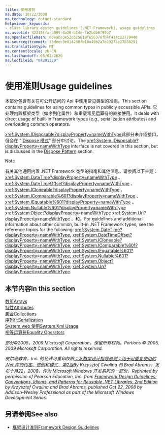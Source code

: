 ```yaml
---
title: 使用准则
ms.date: 10/22/2008
ms.technology: dotnet-standard
helpviewer_keywords:
- class library design guidelines [.NET Framework], usage guidelines
ms.assetid: 42215ffa-a099-4a26-b14e-fb2bdb6f95b7
ms.openlocfilehash: 03eaba3e52cb25619f65637efb4f414c22770440
ms.sourcegitcommit: 33deec3e814238fb18a49b2a7e89278e27888291
ms.translationtype: MT
ms.contentlocale: zh-CN
ms.lasthandoff: 06/02/2020
ms.locfileid: "84291339"
---
```

# <a name="usage-guidelines"></a><span data-ttu-id="90483-102">使用准则</span><span class="sxs-lookup"><span data-stu-id="90483-102">Usage guidelines</span></span>

<span data-ttu-id="90483-103">本部分包含有关在可公开访问的 Api 中使用常见类型的准则。</span><span class="sxs-lookup"><span data-stu-id="90483-103">This section contains guidelines for using common types in publicly accessible APIs.</span></span> <span data-ttu-id="90483-104">它处理内置框架类型（如序列化属性）和重载常见运算符的直接使用。</span><span class="sxs-lookup"><span data-stu-id="90483-104">It deals with direct usage of built-in Framework types (e.g., serialization attributes) and overloading common operators.</span></span>
  
<span data-ttu-id="90483-105"><xref:System.IDisposable?displayProperty=nameWithType>此部分未介绍接口，但会在 " [Dispose 模式](../garbage-collection/implementing-dispose.md)" 部分中讨论。</span><span class="sxs-lookup"><span data-stu-id="90483-105">The <xref:System.IDisposable?displayProperty=nameWithType> interface is not covered in this section, but is discussed in the [Dispose Pattern](../garbage-collection/implementing-dispose.md) section.</span></span>

> [!NOTE]
> <span data-ttu-id="90483-106">有关其他通用内置 .NET Framework 类型的指南和其他信息，请参阅以下主题： <xref:System.DateTime?displayProperty=nameWithType> 、 <xref:System.DateTimeOffset?displayProperty=nameWithType> 、 <xref:System.ICloneable?displayProperty=nameWithType> 、 <xref:System.IComparable%601?displayProperty=nameWithType> 、 <xref:System.IEquatable%601?displayProperty=nameWithType> 、 <xref:System.Nullable%601?displayProperty=nameWithType> <xref:System.Object?displayProperty=nameWithType> <xref:System.Uri?displayProperty=nameWithType> 、和。</span><span class="sxs-lookup"><span data-stu-id="90483-106">For guidelines and additional information about other common, built-in .NET Framework types, see the reference topics for the following: <xref:System.DateTime?displayProperty=nameWithType>, <xref:System.DateTimeOffset?displayProperty=nameWithType>, <xref:System.ICloneable?displayProperty=nameWithType>, <xref:System.IComparable%601?displayProperty=nameWithType>, <xref:System.IEquatable%601?displayProperty=nameWithType>, <xref:System.Nullable%601?displayProperty=nameWithType>, <xref:System.Object?displayProperty=nameWithType>, <xref:System.Uri?displayProperty=nameWithType>.</span></span>

## <a name="in-this-section"></a><span data-ttu-id="90483-107">本节内容</span><span class="sxs-lookup"><span data-stu-id="90483-107">In this section</span></span>

[<span data-ttu-id="90483-108">数组</span><span class="sxs-lookup"><span data-stu-id="90483-108">Arrays</span></span>](arrays.md)  
[<span data-ttu-id="90483-109">特性</span><span class="sxs-lookup"><span data-stu-id="90483-109">Attributes</span></span>](attributes.md)  
[<span data-ttu-id="90483-110">集合</span><span class="sxs-lookup"><span data-stu-id="90483-110">Collections</span></span>](guidelines-for-collections.md)  
[<span data-ttu-id="90483-111">序列化</span><span class="sxs-lookup"><span data-stu-id="90483-111">Serialization</span></span>](serialization.md)  
[<span data-ttu-id="90483-112">System.web 使用</span><span class="sxs-lookup"><span data-stu-id="90483-112">System.Xml Usage</span></span>](system-xml-usage.md)  
[<span data-ttu-id="90483-113">相等运算符</span><span class="sxs-lookup"><span data-stu-id="90483-113">Equality Operators</span></span>](equality-operators.md)  

<span data-ttu-id="90483-114">*部分©2005，2009 Microsoft Corporation。保留所有权利。*</span><span class="sxs-lookup"><span data-stu-id="90483-114">*Portions © 2005, 2009 Microsoft Corporation. All rights reserved.*</span></span>

<span data-ttu-id="90483-115">*皮尔逊教育，Inc. 的经许可重印权限[：从框架设计指导原则：用于可重复使用的 .Net 库的约定、惯例和模式、第2版](https://www.informit.com/store/framework-design-guidelines-conventions-idioms-and-9780321545619)By Krzysztof Cwalina 和 Brad Abrams，发布十月22，2008，作为 Microsoft Windows 开发系列的一部分。*</span><span class="sxs-lookup"><span data-stu-id="90483-115">*Reprinted by permission of Pearson Education, Inc. from [Framework Design Guidelines: Conventions, Idioms, and Patterns for Reusable .NET Libraries, 2nd Edition](https://www.informit.com/store/framework-design-guidelines-conventions-idioms-and-9780321545619) by Krzysztof Cwalina and Brad Abrams, published Oct 22, 2008 by Addison-Wesley Professional as part of the Microsoft Windows Development Series.*</span></span>
  
## <a name="see-also"></a><span data-ttu-id="90483-116">另请参阅</span><span class="sxs-lookup"><span data-stu-id="90483-116">See also</span></span>

- [<span data-ttu-id="90483-117">框架设计准则</span><span class="sxs-lookup"><span data-stu-id="90483-117">Framework Design Guidelines</span></span>](index.md)
